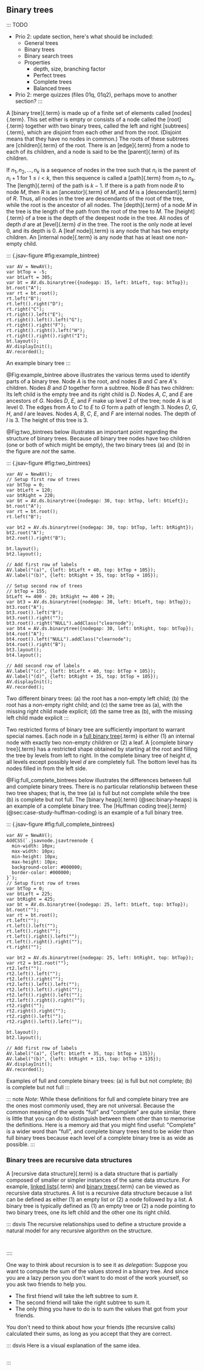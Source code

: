 
## Binary trees

::: TODO
- Prio 2: update section, here's what should be included:
    - General trees
    - Binary trees
    - Binary search trees
    - Properties
        - depth, size, branching factor
        - Perfect trees
        - Complete trees
        - Balanced trees
- Prio 2: merge quizzes (files 01q, 01q2), perhaps move to another section?
:::

A [binary tree]{.term} is made up of a finite
set of elements called [nodes]{.term}.
This set either is empty or consists of a node called the
[root]{.term} together with two binary trees,
called the left and right [subtrees]{.term}, which are disjoint from each other and from the root.
(Disjoint means that they have no nodes in common.) The roots of these
subtrees are [children]{.term} of the
root. There is an [edge]{.term} from a node to
each of its children, and a node is said to be the
[parent]{.term} of its children.

If $n_1, n_2, ..., n_k$ is a sequence of nodes in the tree such that
$n_i$ is the parent of $n_i+1$ for $1 \leq i < k$, then this sequence is
called a [path]{.term} from $n_1$ to $n_k$. The
[length]{.term} of the path is $k-1$. If there
is a path from node $R$ to node $M$, then $R$ is an
[ancestor]{.term} of $M$, and $M$ is a
[descendant]{.term} of $R$. Thus, all nodes in
the tree are descendants of the root of the tree, while the root is the
ancestor of all nodes. The [depth]{.term} of a
node $M$ in the tree is the length of the path from the root of the tree
to $M$. The [height]{.term} of a tree is the
depth of the deepest node in the tree. All nodes of depth $d$ are at
[level]{.term} $d$ in the tree. The root is the
only node at level 0, and its depth is 0. A
[leaf node]{.term} is any node that has two
empty children. An [internal node]{.term} is any
node that has at least one non-empty child.

::: {.jsav-figure #fig:example_bintree}
``` {latex-width=0.3}
var AV = NewAV();
var btTop = -5;
var btLeft = 305;
var bt = AV.ds.binarytree({nodegap: 15, left: btLeft, top: btTop});
bt.root("A");
var rt = bt.root();
rt.left("B");
rt.left().right("D");
rt.right("C");
rt.right().left("E");
rt.right().left().left("G");
rt.right().right("F");
rt.right().right().left("H");
rt.right().right().right("I");
bt.layout();
AV.displayInit();
AV.recorded();
```
An example binary tree
:::

@Fig:example_bintree above illustrates
the various terms used to identify parts of a binary tree.
Node $A$ is the root, and nodes $B$ and $C$ are $A$'s children.
Nodes $B$ and $D$ together form a subtree. Node $B$ has two
children: Its left child is the empty tree and its right child is $D$.
Nodes $A$, $C$, and $E$ are ancestors of $G$. Nodes $D$, $E$, and $F$
make up level 2 of the tree; node $A$ is at level 0. The edges from $A$
to $C$ to $E$ to $G$ form a path of length 3. Nodes $D$, $G$, $H$, and
$I$ are leaves. Nodes $A$, $B$, $C$, $E$, and $F$ are internal nodes.
The depth of $I$ is 3. The height of this tree is 3.


@Fig:two_bintrees below illustrates an important
point regarding the structure of binary trees. Because *all* binary tree
nodes have two children (one or both of which might be empty), the two
binary trees (a) and (b) in the figure are *not* the same.

::: {.jsav-figure #fig:two_bintrees}
```
var AV = NewAV();
// Setup first row of trees
var btTop = 0;
var btLeft = 120;
var btRight = 220;
var bt = AV.ds.binarytree({nodegap: 30, top: btTop, left: btLeft});
bt.root("A");
var rt = bt.root();
rt.left("B");

var bt2 = AV.ds.binarytree({nodegap: 30, top: btTop, left: btRight});
bt2.root("A");
bt2.root().right("B");

bt.layout();
bt2.layout();

// Add first row of labels
AV.label("(a)", {left: btLeft + 40, top: btTop + 105});
AV.label("(b)", {left: btRight + 35, top: btTop + 105});

// Setup second row of trees
// btTop = 155;
btLeft += 400 - 20; btRight += 400 + 20;
var bt3 = AV.ds.binarytree({nodegap: 30, left: btLeft, top: btTop});
bt3.root("A");
bt3.root().left("B");
bt3.root().right("");
bt3.root().right("NULL").addClass("clearnode");
var bt4 = AV.ds.binarytree({nodegap: 30, left: btRight, top: btTop});
bt4.root("A");
bt4.root().left("NULL").addClass("clearnode");
bt4.root().right("B");
bt3.layout();
bt4.layout();

// Add second row of labels
AV.label("(c)", {left: btLeft + 40, top: btTop + 105});
AV.label("(d)", {left: btRight + 35, top: btTop + 105});
AV.displayInit();
AV.recorded();
```

Two different binary trees:
(a) the root has a non-empty left child;
(b) the root has a non-empty right child; and
(c) the same tree as (a), with the missing right child made explicit;
(d) the same tree as (b), with the missing left child made explicit
:::

Two restricted forms of binary tree are sufficiently important to
warrant special names. Each node in a
[full binary tree](#full-tree){.term} is either
(1) an internal node with exactly two non-empty children or (2) a leaf.
A [complete binary tree]{.term} has a restricted
shape obtained by starting at the root and filling the tree by levels
from left to right. In the complete binary tree of height $d$, all
levels except possibly level $d$ are completely full. The bottom level
has its nodes filled in from the left side.

@Fig:full_complete_bintrees below illustrates
the differences between full and complete binary trees. There is no
particular relationship between these two tree shapes; that is, the tree (a) is
full but not complete while the tree (b) is complete but not full.
The [binary heap]{.term} (@sec:binary-heaps) is an example of a complete binary tree.
The [Huffman coding tree]{.term} (@sec:case-study-huffman-coding) is an example of a full binary tree.

::: {.jsav-figure #fig:full_complete_bintrees}
``` {latex-width=0.6}
var AV = NewAV();
AddCSS(`.jsavnode.jsavtreenode {
  min-width: 10px;
  max-width: 10px;
  min-height: 10px;
  max-height: 10px;
  background-color: #000000;
  border-color: #000000;
}`);
// Setup first row of trees
var btTop = 0;
var btLeft = 225;
var btRight = 425;
var bt = AV.ds.binarytree({nodegap: 25, left: btLeft, top: btTop});
bt.root("");
var rt = bt.root();
rt.left("");
rt.left().left("");
rt.left().right("");
rt.left().right().left("");
rt.left().right().right("");
rt.right("");

var bt2 = AV.ds.binarytree({nodegap: 25, left: btRight, top: btTop});
var rt2 = bt2.root("");
rt2.left("");
rt2.left().left("");
rt2.left().right("");
rt2.left().left().left("");
rt2.left().left().right("");
rt2.left().right().left("");
rt2.left().right().right("");
rt2.right("");
rt2.right().right("");
rt2.right().left("");
rt2.right().left().left("");

bt.layout();
bt2.layout();

// Add first row of labels
AV.label("(a)", {left: btLeft + 35, top: btTop + 135});
AV.label("(b)", {left: btRight + 115, top: btTop + 135});
AV.displayInit();
AV.recorded();
```
Examples of full and complete binary trees:
(a) is full but not complete; (b) is complete but not full
:::

::: note
*Note*: While these definitions for full and complete binary tree are the
ones most commonly used, they are not universal. Because the common
meaning of the words "full" and "complete" are quite similar,
there is little that you can do to distinguish between them other
than to memorise the definitions. Here is a memory aid that you
might find useful: "Complete" is a wider word than "full", and
complete binary trees tend to be wider than full binary trees
because each level of a complete binary tree is as wide as possible.
:::


### Binary trees are recursive data structures

A [recursive data structure]{.term} is a data
structure that is partially composed of smaller or simpler instances of
the same data structure. For example,
[linked lists](#linked-list){.term} and
[binary trees](#binary-tree){.term} can be
viewed as recursive data structures. A list is a recursive data
structure because a list can be defined as either (1) an empty list or
(2) a node followed by a list. A binary tree is typically defined as (1)
an empty tree or (2) a node pointing to two binary trees, one its left
child and the other one its right child.

::: dsvis
The recursive relationships used to define a structure provide a natural
model for any recursive algorithm on the structure.

``` {.jsav-figure src="Binary/ListRecDSCON.js" links="Binary/RecursiveDSCON.css"}
```

``` {.jsav-figure src="Binary/BinRecDSCON.js" links="Binary/RecursiveDSCON.css"}
```
::::

One way to think about recursion is to see it as *delegation*:
Suppose you want to compute the sum of the values stored in a binary tree.
And since you are a lazy person you don't want to do most of the work yourself, so you ask two friends to help you.

- The first friend will take the left subtree to sum it.
- The second friend will take the right subtree to sum it.
- The only thing you have to do is to sum the values that got from your friends.

You don't need to think about how your friends (the recursive calls) calculated their sums, as long as you accept that they are correct.

::: dsvis
Here is a visual explanation of the same idea.

``` {.jsav-animation src="Binary/SumBinaryTreeCON.js" links="Binary/RecursiveDSCON.css" name="Sum values in a Binary Tree Slide Show"}
```
:::
